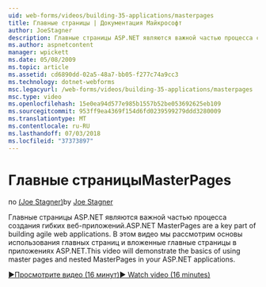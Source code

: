 ```yaml
---
uid: web-forms/videos/building-35-applications/masterpages
title: Главные страницы | Документация Майкрософт
author: JoeStagner
description: Главные страницы ASP.NET являются важной частью процесса создания гибких веб-приложений. В этом видео мы рассмотрим основы использования главных страниц и вложенные главные страницы в...
ms.author: aspnetcontent
manager: wpickett
ms.date: 05/08/2009
ms.topic: article
ms.assetid: cd6890dd-02a5-48a7-bb05-f277c74a9cc3
ms.technology: dotnet-webforms
msc.legacyurl: /web-forms/videos/building-35-applications/masterpages
msc.type: video
ms.openlocfilehash: 15e0ea94d577e985b1557b52be053692625eb109
ms.sourcegitcommit: 953ff9ea4369f154d6fd0239599279ddd3280009
ms.translationtype: MT
ms.contentlocale: ru-RU
ms.lasthandoff: 07/03/2018
ms.locfileid: "37373897"
---
```

<a name="masterpages"></a><span data-ttu-id="b89c8-104">Главные страницы</span><span class="sxs-lookup"><span data-stu-id="b89c8-104">MasterPages</span></span>
====================
<span data-ttu-id="b89c8-105">по [(Joe Stagner)](https://github.com/JoeStagner)</span><span class="sxs-lookup"><span data-stu-id="b89c8-105">by [Joe Stagner](https://github.com/JoeStagner)</span></span>

<span data-ttu-id="b89c8-106">Главные страницы ASP.NET являются важной частью процесса создания гибких веб-приложений.</span><span class="sxs-lookup"><span data-stu-id="b89c8-106">ASP.NET MasterPages are a key part of building agile web applications.</span></span> <span data-ttu-id="b89c8-107">В этом видео мы рассмотрим основы использования главных страниц и вложенные главные страницы в приложениях ASP.NET.</span><span class="sxs-lookup"><span data-stu-id="b89c8-107">This video will demonstrate the basics of using master pages and nested MasterPages in your ASP.NET applications.</span></span>

[<span data-ttu-id="b89c8-108">&#9654;Просмотрите видео (16 минут)</span><span class="sxs-lookup"><span data-stu-id="b89c8-108">&#9654; Watch video (16 minutes)</span></span>](https://channel9.msdn.com/Blogs/ASP-NET-Site-Videos/masterpages)
